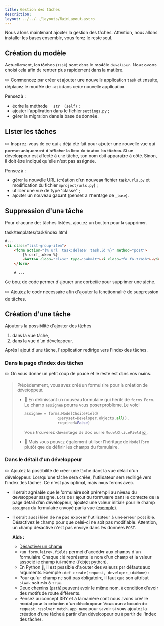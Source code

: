 ```yaml
---
title: Gestion des tâches
description:
layout: ../../../layouts/MainLayout.astro
---
```


Nous allons maintenant ajouter la gestion des tâches. Attention, nous allons installer les bases ensemble, vous ferez le reste seul.

## Création du modèle

Actuellement, les tâches (`Task`) sont dans le modèle `developer`. Nous avons choisi cela afin de rentrer plus rapidement dans la matière.

✏️ Commencez par créer et ajouter une nouvelle application `task` et ensuite, déplacez le modèle de `Task` dans cette nouvelle application.

Pensez à :
* écrire la méthode `__str__(self)` ;
* ajouter l'application dans le fichier `settings.py` ;
* gérer la migration dans la base de donnée.

## Lister les tâches

✏️ Inspirez-vous de ce qui a déjà été fait pour ajouter une nouvelle vue qui permet uniquement d'afficher la liste de toutes les tâches. Si un développeur est affecté à une tâche, son nom doit apparaître à côté. Sinon, il doit être indiqué qu'elle n'est pas assignée.

Pensez à :
* gérer la nouvelle URL (création d'un nouveau fichier `task/urls.py` et modification du fichier `mproject/urls.py`) ;
* utiliser une vue de type "classe" ;
* ajouter un nouveau gabarit (pensez à l'héritage de `_base`).

## Suppression d'une tâche

Pour chacune des tâches listées, ajoutez un bouton pour la supprimer.

<div class="path">task/templates/task/index.html</div>

``` html
#...
<li class="list-group-item">
    <form action="{% url 'task:delete' task.id %}" method="post">
        {% csrf_token %}
        <button class="close" type="submit"><i class="fa fa-trash"></i></button>
    </form>

    # ... 
```

Ce bout de code permet d'ajouter une corbeille pour supprimer une tâche.

✏️ Ajoutez le code nécessaire afin d'ajouter la fonctionnalité de suppression de tâches.

## Création d'une tâche

Ajoutons la possibilité d'ajouter des tâches
1. dans la vue tâche,
1. dans la vue d'un développeur.

Après l'ajout d'une tâche, l'application redirige vers l'index des tâches.


### Dans la page d'index des tâches

✏️ On vous donne un petit coup de pouce et le reste est dans vos mains.

> Précédemment, vous avez créé un formulaire pour la création de développeur. 
> * 🐇 En définissant un nouveau formulaire qui hérite de `forms.Form`.
>    Le champ `assignee` pourra vous poser problème. Le voici
>    ```python
>    assignee = forms.ModelChoiceField(
>                   queryset=Developer.objects.all(), 
>                   required=False)
>    ```
>    Vous trouverez davantage de doc sur le `ModelChoiceField` [ici](https://docs.djangoproject.com/fr/4.1/topics/forms/modelforms/).
>
> * 🧙 Mais vous pouvez également utiliser l'héritage de `ModelForm` plutôt que de définir les champs du formulaire.

### Dans le détail d'un développeur

✏️ Ajoutez la possibilité de créer une tâche dans la vue détail d'un développeur. Lorsqu'une tâche sera créée, l'utilisateur sera redirigé vers l'index des tâches. Ce n'est pas optimal, mais nous ferons avec.
* Il serait agréable que le formulaire soit prérempli au niveau du développeur assigné. Lors de l'ajout du formulaire dans le contexte de la page détail d'un développeur, ajoutez une valeur initiale pour le champ `assignee` du formulaire envoyé par la vue ([exemple](https://docs.djangoproject.com/en/4.1/ref/forms/api/#initial-form-values)).

* Il serait aussi bien de ne pas exposer l'utilisateur à une erreur possible. Désactivez le champ pour que celui-ci ne soit pas modifiable. Attention, un champ désactivé n'est pas envoyé dans les données `POST`.

   **Aide :** 

   * [Désactiver un champ](https://docs.djangoproject.com/en/4.1/ref/forms/fields/#disabled)
   * `<un formulaire>.fields` permet d'accéder aux champs d'un formulaire. Chaque clé représente le nom d'un champ et la valeur associé le champ lui-même (l'objet python).
   * En Python 🐍, il est possible d'ajouter des valeurs par défauts aux arguments. Exemple : `def create(request, developer_id=None):`
   * Pour qu'un champ ne soit pas obligatoire, il faut que son attribut `blank` soit mis à `True`.
   * Deux chemins (`path`) peuvent avoir le même nom, à condition d'avoir des motifs de route différents.
   * Pensez au concept DRY et à la manière dont nous avons créé le modal pour la création d'un développeur. Vous aurez besoin de `request.resolver_match.app_name` pour savoir si vous ajoutez la création d'une tâche à partir d'un développeur ou à partir de l'index des tâches.
   